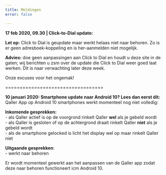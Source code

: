 ```yaml
---
title: Meldingen
error: false

---
```

**17 feb 2020, 09.30 | Click-to-Dial update:**
  
**Let op:** Click to Dial is geupdate maar werkt helaas niet naar behoren. Zo is er geen adresboek-koppeling en is her-aanmelden niet mogelijk.   
  
**Advies:** doe geen aanpassingen aan Click to Dial en houdt u deze site in de gaten; wij berichten u zsm over de update die Click to Dial weer goed laat werken. Dit is naar verwachting later deze week. 

Onze excuses voor het ongemak!

==================================

**10 januari 2020: Smartphone update naar Android 10? Lees dan eerst dit:**  
Qaller App op Android 10 smartphones werkt momenteel nog niet volledig:

**Inkomende gesprekken:**  
\- als Qaller actief is op de voorgrond rinkelt Qaller **wel** als je gebeld wordt  
\- als Qaller is gesloten of op de achtergrond draait rinkelt Qaller **niet** als je gebeld wordt  
\- als de smartphone gelocked is licht het display wel op maar rinkelt Qaller niet

**Uitgaande gesprekken**:  
\- werkt naar behoren

Er wordt momenteel gewerkt aan het aanpassen van de Qaller app zodat deze naar behoren functioneert icm Android 10.
